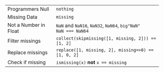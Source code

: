 |                       |                                                     |
| --------------------- | --------------------------------------------------- |
| Programmers Null      | `nothing`                                           |
| Missing Data          | `missing`                                           |
| Not a Number in Float | `NaN` and `NaN16`, `NaN32`, `NaN64`, `big"NaN"`  <br /> `NaN === NaN64` |
| Filter missings       | `collect(skipmissing([1, missing, 2])) == [1, 2]`   |
| Replace missings      | `replace([1, missing, 2], missing=>0) == [1, 0, 2]` |
| Check if missing      | `ismissing(x)` **not** `x == missing`               |
